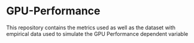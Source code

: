 # GPU-Performance
This repository contains the metrics used as well as the dataset with empirical data used to simulate the GPU Performance dependent variable

